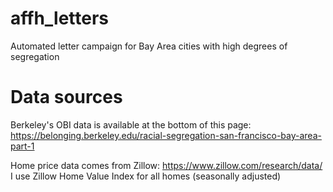 # affh_letters
Automated letter campaign for Bay Area cities with high degrees of segregation

# Data sources

Berkeley's OBI data is available at the bottom of this page: https://belonging.berkeley.edu/racial-segregation-san-francisco-bay-area-part-1

Home price data comes from Zillow: https://www.zillow.com/research/data/
I use Zillow Home Value Index for all homes (seasonally adjusted)
